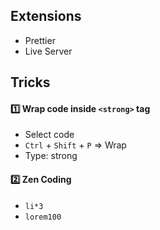 ## Extensions
- Prettier
- Live Server

## Tricks
#### :one: Wrap code inside `<strong>` tag
- Select code
- `Ctrl` + `Shift` + `P` => Wrap
- Type: strong

#### :two: Zen Coding
- `li*3`
- `lorem100`
